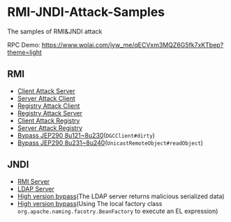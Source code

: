 # RMI-JNDI-Attack-Samples
The samples of RMI&JNDI attack

RPC Demo: https://www.wolai.com/jyw_me/qECVxm3MQZ6G5fk7xKTbep?theme=light

## RMI
- [Client Attack Server](https://github.com/F4ded/RMI-JNDI-Attack-Samples/tree/master/src/main/java/RMI/CAS)
- [Server Attack Client](https://github.com/F4ded/RMI-JNDI-Attack-Samples/tree/master/src/main/java/RMI/SAC)
- [Registry Attack Client](https://github.com/F4ded/RMI-JNDI-Attack-Samples/tree/master/src/main/java/RMI/RAC2S)
- [Registry Attack Server](https://github.com/F4ded/RMI-JNDI-Attack-Samples/tree/master/src/main/java/RMI/RAC2S)
- [Client Attack Registry](https://github.com/F4ded/RMI-JNDI-Attack-Samples/tree/master/src/main/java/RMI/CAR)
- [Server Attack Registry](https://github.com/F4ded/RMI-JNDI-Attack-Samples/tree/master/src/main/java/RMI/SAR)
- [Bypass JEP290 8u121~8u230](https://github.com/F4ded/RMI-JNDI-Attack-Samples/tree/master/src/main/java/RMI/bypassJEP290/jdk121_230)(`DGCClient#dirty`)
- [Bypass JEP290 8u231~8u240](https://github.com/F4ded/RMI-JNDI-Attack-Samples/tree/master/src/main/java/RMI/bypassJEP290/jdk231_241)(`UnicastRemoteObject#readObject`)

## JNDI
- [RMI Server](https://github.com/F4ded/RMI-JNDI-Attack-Samples/tree/master/src/main/java/JNDI/rmiMethod)
- [LDAP Server](https://github.com/F4ded/RMI-JNDI-Attack-Samples/tree/master/src/main/java/JNDI/LDAPMethod)
- [High version bypass](https://github.com/F4ded/RMI-JNDI-Attack-Samples/tree/master/src/main/java/JNDI/bypass1)(The LDAP server returns malicious serialized data)
- [High version bypass](https://github.com/F4ded/RMI-JNDI-Attack-Samples/tree/master/src/main/java/JNDI/bypass2)(Using The local factory class `org.apache.naming.facotry.BeanFactory` to execute an EL expression)
